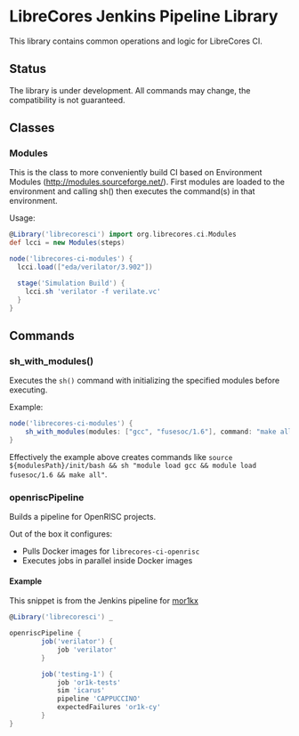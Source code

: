 # LibreCores Jenkins Pipeline Library

This library contains common operations and logic for LibreCores CI.

## Status

The library is under development.
All commands may change, the compatibility is not guaranteed.

## Classes

### Modules

This is the class to more conveniently build CI based on Environment Modules (http://modules.sourceforge.net/). First modules are loaded to the environment and calling sh() then executes the command(s) in that environment.

Usage:

```groovy
@Library('librecoresci') import org.librecores.ci.Modules
def lcci = new Modules(steps)

node('librecores-ci-modules') {
  lcci.load(["eda/verilator/3.902"])

  stage('Simulation Build') {
    lcci.sh 'verilator -f verilate.vc'
  }
}
```

## Commands

### sh_with_modules()

Executes the `sh()` command with initializing the specified modules before executing.

Example:

```groovy
node('librecores-ci-modules') {
    sh_with_modules(modules: ["gcc", "fusesoc/1.6"], command: "make all")
}
```

Effectively the example above creates commands like `source ${modulesPath}/init/bash && sh "module load gcc && module load fusesoc/1.6 && make all"`.

### openriscPipeline

Builds a pipeline for OpenRISC projects.

Out of the box it configures:
- Pulls Docker images for `librecores-ci-openrisc`
- Executes jobs in parallel inside Docker images

#### Example

This snippet is from the Jenkins pipeline for [mor1kx](https://github.com/openrisc/mor1kx)

```groovy
@Library('librecoresci') _

openriscPipeline {
        job('verilator') {
            job 'verilator'
        }

        job('testing-1') {
            job 'or1k-tests'
            sim 'icarus'
            pipeline 'CAPPUCCINO'
            expectedFailures 'or1k-cy'
        }
}
```
